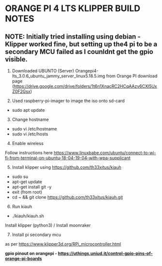 # ORANGE PI 4 LTS KLIPPER BUILD NOTES

## NOTE: Initially tried installing using debian - Klipper worked fine, but setting up the4 pi to be a secondary MCU failed as I counldnt get the gpio visible.

1. Downloaded UBUNTO (Server) Orangepi4-lts_3.0.6_ubuntu_jammy_server_linux5.18.5.img from Orange PI download page (https://drive.google.com/drive/folders/1t6n1XnacRC2HCqAAzv6CXl5UxZ0F2Gsx) 

2. Used raspberry-pi-imager to image the iso onto sd-card

- sudo apt update

3. Change hostname

- sudo vi /etc/hostname
- sudo vi /etc/hosts

4. Enable wireless

Follow instructions here https://www.linuxbabe.com/ubuntu/connect-to-wi-fi-from-terminal-on-ubuntu-18-04-19-04-with-wpa-supplicant

5. Install klipper using https://github.com/th33xitus/kiauh
 
 - sudo su
 - apt-get update
 - apt-get install git -y
 - exit (from root)
 - cd ~ && git clone https://github.com/th33xitus/kiauh.git
 
6. Run kiauh
 
 - ./kiauh/kiauh.sh
 
 Install klipper (python3) / 
 Install moonraker
 
7. Install pi secondary mcu 

as per https://www.klipper3d.org/RPi_microcontroller.html
 
**gpio pinout on orangepi - https://uthings.uniud.it/control-gpio-pins-of-orange-pi-boards**
 